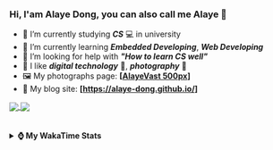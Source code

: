 ### Hi, **I'am Alaye Dong**, you can also call me **Alaye** 👋

- 📖 I’m currently studying ***CS*** 💻 in university
- 🌱 I’m currently learning ***Embedded Developing***, ***Web Developing***
- 🤔 I’m looking for help with ***"How to learn CS well"***
- 🤩 I like ***digital technology*** 📱, ***photography*** 📸
- 🖼️ My photographs page: **[[AlayeVast 500px](https://500px.com.cn/AlayeVast)]**
- 📰 My blog site: **[https://alaye-dong.github.io/]**

<!--
[![Alaye's GitHub stats](https://github-readme-stats.vercel.app/api?username=Alaye-Dong&custom_title=Alaye%20Dong`s%20GitHub%20stats&show_icons=true&rank_icon=percentile&theme=transparent&include_all_commits=true&count_private=true)](https://github.com/anuraghazra/github-readme-stats) 
[![Top Langs](https://github-readme-stats.vercel.app/api/top-langs/?username=Alaye-Dong\&layout=compact&theme=transparent)](https://github.com/anuraghazra/github-readme-stats)
-->
<a href="https://github.com/anuraghazra/github-readme-stats">
  <img height=200 align="center" src="https://github-readme-stats.vercel.app/api?username=Alaye-Dong&custom_title=Alaye%20Dong`s%20GitHub%20stats&show_icons=true&rank_icon=percentile&theme=transparent&include_all_commits=true&count_private=true" />
</a>
<a href="https://github.com/anuraghazra/convoychat">
  <img height=200 align="center" src="https://github-readme-stats.vercel.app/api/top-langs/?username=Alaye-Dong&layout=compact&theme=transparent&include_all_commits=true&count_private=true&langs_count=8&card_width=300" />
</a>

<br />
<br />

<div style="display:none"> 
  <img src="https://visitor-badge.laobi.icu/badge?page_id=Alaye-Dong.Alaye-Dong"/>
</div>
<br />

<details>	
  <summary><b> ⌚ My WakaTime Stats </b></summary>

<br />

<!--START_SECTION:waka-->
![Code Time](http://img.shields.io/badge/Code%20Time-367%20hrs%2010%20mins-blue)

![Profile Views](http://img.shields.io/badge/Profile%20Views-1-blue)

![Lines of code](https://img.shields.io/badge/From%20Hello%20World%20I%27ve%20Written-801.2%20thousand%20lines%20of%20code-blue)

**🐱 My GitHub Data** 

> 📦 85.3 kB Used in GitHub's Storage 
 > 
> 🚫 Not Opted to Hire
 > 
> 📜 20 Public Repositories 
 > 
> 🔑 4 Private Repositories 
 > 
**I'm a Night 🦉** 

```text
🌞 Morning                82 commits          ██░░░░░░░░░░░░░░░░░░░░░░░   06.53 % 
🌆 Daytime                400 commits         ████████░░░░░░░░░░░░░░░░░   31.87 % 
🌃 Evening                502 commits         ██████████░░░░░░░░░░░░░░░   40.00 % 
🌙 Night                  271 commits         █████░░░░░░░░░░░░░░░░░░░░   21.59 % 
```
📅 **I'm Most Productive on Sunday** 

```text
Monday                   215 commits         ████░░░░░░░░░░░░░░░░░░░░░   17.13 % 
Tuesday                  153 commits         ███░░░░░░░░░░░░░░░░░░░░░░   12.19 % 
Wednesday                140 commits         ███░░░░░░░░░░░░░░░░░░░░░░   11.16 % 
Thursday                 203 commits         ████░░░░░░░░░░░░░░░░░░░░░   16.18 % 
Friday                   163 commits         ███░░░░░░░░░░░░░░░░░░░░░░   12.99 % 
Saturday                 151 commits         ███░░░░░░░░░░░░░░░░░░░░░░   12.03 % 
Sunday                   230 commits         █████░░░░░░░░░░░░░░░░░░░░   18.33 % 
```


📊 **This Week I Spent My Time On** 

```text
💬 Programming Languages: 
Markdown                 21 mins             ████████████░░░░░░░░░░░░░   46.79 % 
Astro                    12 mins             ███████░░░░░░░░░░░░░░░░░░   26.27 % 
JSON                     7 mins              ████░░░░░░░░░░░░░░░░░░░░░   15.12 % 
JavaScript               1 min               █░░░░░░░░░░░░░░░░░░░░░░░░   03.47 % 
Svelte                   1 min               █░░░░░░░░░░░░░░░░░░░░░░░░   03.41 % 

🔥 Editors: 
VS Code                  46 mins             █████████████████████████   100.00 % 

🐱‍💻 Projects: 
blog-fuwari-astro        34 mins             ███████████████████░░░░░░   74.35 % 
Intelli-Agri-Hub         8 mins              ████░░░░░░░░░░░░░░░░░░░░░   17.29 % 
alaye-dong.github.io     3 mins              ██░░░░░░░░░░░░░░░░░░░░░░░   08.36 % 
```

**I Mostly Code in C** 

```text
JavaScript               3 repos             ███░░░░░░░░░░░░░░░░░░░░░░   10.71 % 
C++                      3 repos             ███░░░░░░░░░░░░░░░░░░░░░░   10.71 % 
Java                     2 repos             ██░░░░░░░░░░░░░░░░░░░░░░░   07.14 % 
CSS                      1 repo              █░░░░░░░░░░░░░░░░░░░░░░░░   03.57 % 
Vue                      1 repo              █░░░░░░░░░░░░░░░░░░░░░░░░   03.57 % 
```



**Timeline**

![Lines of Code chart](https://raw.githubusercontent.com/Alaye-Dong/Alaye-Dong/main/assets/bar_graph.png)


 Last Updated on 31/01/2025 18:43:51 UTC
<!--END_SECTION:waka-->

</details>
